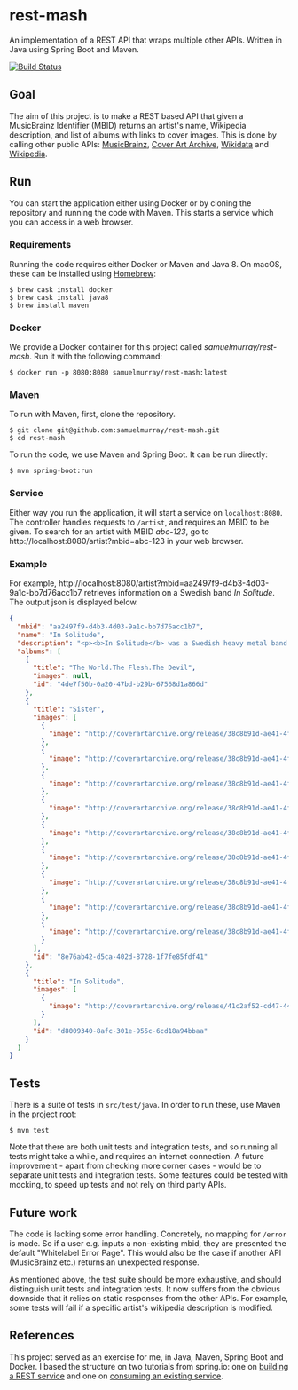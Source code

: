 # rest-mash

An implementation of a REST API that wraps multiple other APIs.
Written in Java using Spring Boot and Maven.

[![Build Status](https://travis-ci.com/samuelmurray/rest-mash.svg?token=metTeQBqcky3teaepvwx&branch=master)](https://travis-ci.com/samuelmurray/rest-mash)


## Goal

The aim of this project is to make a REST based API that given a MusicBrainz Identifier (MBID) returns an artist's name, Wikipedia description, and list of albums with links to cover images.
This is done by calling other public APIs:
[MusicBrainz](http://musicbrainz.org/ws/2), [Cover Art Archive](http://coverartarchive.org/), [Wikidata](https://www.wikidata.org/w/api.php) and [Wikipedia](https://en.wikipedia.org/w/api.php).


## Run

You can start the application either using Docker or by cloning the repository and running the code with Maven.
This starts a service which you can access in a web browser.


### Requirements

Running the code requires either Docker or Maven and Java 8.
On macOS, these can be installed using [Homebrew](https://brew.sh/):

```
$ brew cask install docker
$ brew cask install java8
$ brew install maven
```


### Docker

We provide a Docker container for this project called _samuelmurray/rest-mash_.
Run it with the following command:

```
$ docker run -p 8080:8080 samuelmurray/rest-mash:latest
```


### Maven

To run with Maven, first, clone the repository.

```
$ git clone git@github.com:samuelmurray/rest-mash.git
$ cd rest-mash
```

To run the code, we use Maven and Spring Boot.
It can be run directly:

```
$ mvn spring-boot:run
```

### Service

Either way you run the application, it will start a service on `localhost:8080`.
The controller handles requests to `/artist`, and requires an MBID to be given.
To search for an artist with MBID _abc-123_, go to http://localhost:8080/artist?mbid=abc-123 in your web browser.


### Example

For example, http://localhost:8080/artist?mbid=aa2497f9-d4b3-4d03-9a1c-bb7d76acc1b7 retrieves information on a Swedish band _In Solitude_.
The output json is displayed below.

```json
{
  "mbid": "aa2497f9-d4b3-4d03-9a1c-bb7d76acc1b7",
  "name": "In Solitude",
  "description": "<p><b>In Solitude</b> was a Swedish heavy metal band from Uppsala, Sweden. </p>",
  "albums": [
    {
      "title": "The World.The Flesh.The Devil",
      "images": null,
      "id": "4de7f50b-0a20-47bd-b29b-67568d1a866d"
    },
    {
      "title": "Sister",
      "images": [
        {
          "image": "http://coverartarchive.org/release/38c8b91d-ae41-4f4b-ba45-8d0259f97759/13296169384.jpg"
        },
        {
          "image": "http://coverartarchive.org/release/38c8b91d-ae41-4f4b-ba45-8d0259f97759/13296172295.jpg"
        },
        {
          "image": "http://coverartarchive.org/release/38c8b91d-ae41-4f4b-ba45-8d0259f97759/13296174919.jpg"
        },
        {
          "image": "http://coverartarchive.org/release/38c8b91d-ae41-4f4b-ba45-8d0259f97759/13296176554.jpg"
        },
        {
          "image": "http://coverartarchive.org/release/38c8b91d-ae41-4f4b-ba45-8d0259f97759/13296180315.jpg"
        },
        {
          "image": "http://coverartarchive.org/release/38c8b91d-ae41-4f4b-ba45-8d0259f97759/13296181666.jpg"
        },
        {
          "image": "http://coverartarchive.org/release/38c8b91d-ae41-4f4b-ba45-8d0259f97759/13296184332.jpg"
        },
        {
          "image": "http://coverartarchive.org/release/38c8b91d-ae41-4f4b-ba45-8d0259f97759/13296187337.jpg"
        },
        {
          "image": "http://coverartarchive.org/release/38c8b91d-ae41-4f4b-ba45-8d0259f97759/13296189168.jpg"
        }
      ],
      "id": "8e76ab42-d5ca-402d-8728-1f7fe85fdf41"
    },
    {
      "title": "In Solitude",
      "images": [
        {
          "image": "http://coverartarchive.org/release/41c2af52-cd47-44c9-a081-ef0840887995/6856826890.jpg"
        }
      ],
      "id": "d8009340-8afc-301e-955c-6cd18a94bbaa"
    }
  ]
}
```


## Tests

There is a suite of tests in `src/test/java`.
In order to run these, use Maven in the project root:

```
$ mvn test
```

Note that there are both unit tests and integration tests, and so running all tests might take a while, and requires an internet connection.
A future improvement - apart from checking more corner cases - would be to separate unit tests and integration tests.
Some features could be tested with mocking, to speed up tests and not rely on third party APIs.


## Future work

The code is lacking some error handling.
Concretely, no mapping for `/error` is made.
So if a user e.g. inputs a non-existing mbid, they are presented the default "Whitelabel Error Page".
This would also be the case if another API (MusicBrainz etc.) returns an unexpected response.

As mentioned above, the test suite should be more exhaustive, and should distinguish unit tests and integration tests.
It now suffers from the obvious downside that it relies on static responses from the other APIs.
For example, some tests will fail if a specific artist's wikipedia description is modified.


## References

This project served as an exercise for me, in Java, Maven, Spring Boot and Docker.
I based the structure on two tutorials from spring.io:
one on [building a REST service](https://spring.io/guides/gs/rest-service/) and one on [consuming an existing service](https://spring.io/guides/gs/consuming-rest/).

